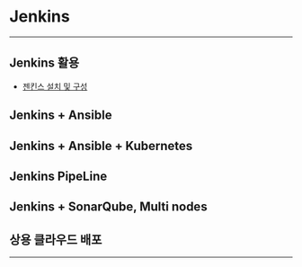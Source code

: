# Jenkins

---

## Jenkins 활용
- <a href="/note/젠킨스 설치 및 구성.md" target="_blank">젠킨스 설치 및 구성</a>


## Jenkins + Ansible

## Jenkins + Ansible + Kubernetes

## Jenkins PipeLine

## Jenkins + SonarQube, Multi nodes

## 상용 클라우드 배포

---
